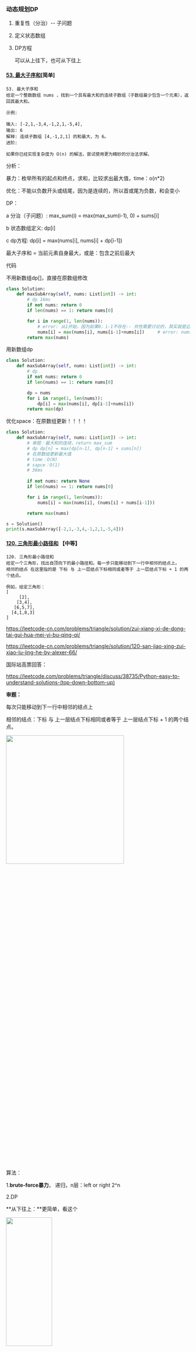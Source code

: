 ### 动态规划DP

1. 重复性（分治）-- 子问题

2. 定义状态数组

3. DP方程

   可以从上往下，也可从下往上



#### [53. 最大子序和](https://leetcode-cn.com/problems/maximum-subarray/)[简单]

```
53. 最大子序和
给定一个整数数组 nums ，找到一个具有最大和的连续子数组（子数组最少包含一个元素），返回其最大和。

示例:

输入: [-2,1,-3,4,-1,2,1,-5,4],
输出: 6
解释: 连续子数组 [4,-1,2,1] 的和最大，为 6。
进阶:

如果你已经实现复杂度为 O(n) 的解法，尝试使用更为精妙的分治法求解。
```

分析：

暴力：枚举所有的起点和终点，求和，比较求出最大值，time：o(n*2)

优化：不能以负数开头或结尾，因为是连续的，所以首或尾为负数，和会变小

DP：

a 分治（子问题）: max_sum(i) = max(max_sum(i-1), 0) + sums[i]

b 状态数组定义:  dp[i]

c dp方程: dp[i] = max(nums[i], nums[i] + dp[i-1])

最大子序和 = 当前元素自身最大，或是：包含之前后最大

代码

不用新数组dp[]，直接在原数组修改

```python
class Solution:
    def maxSubArray(self, nums: List[int]) -> int:
        # dp 16ms
        if not nums: return 0
        if len(nums) == 1: return nums[0]

        for i in range(1, len(nums)):          
            # error: 从1开始，因为如果0，i-1不存在-- 共性需要讨论的，其实就是边界值
            nums[i] = max(nums[i], nums[i-1]+nums[i])     # error: nums[i]
        return max(nums)
```



用新数组dp

```python
class Solution:
    def maxSubArray(self, nums: List[int]) -> int:
        # dp
        if not nums: return 0
        if len(nums) == 1: return nums[0]

        dp = nums
        for i in range(1, len(nums)):
            dp[i] = max(nums[i], dp[i-1]+nums[i])
        return max(dp)
```



优化space：在原数组更新！！！！

```python
class Solution:
    def maxSubArray(self, nums: List[int]) -> int:
        # 审题：最大和的连续，return max_sum
        # dp dp[n] = max(dp[n-1], dp[n-1] + sums[n]) 
        # 在原数组更新最大值
        # time：O(N)
        # sapce：O(1)
        # 36ms
      
        if not nums: return None
        if len(nums) == 1: return nums[0]

        for i in range(1, len(nums)):
            nums[i] = max(nums[i], (nums[i] + nums[i-1]))

        return max(nums)

s = Solution()
print(s.maxSubArray([-2,1,-3,4,-1,2,1,-5,4]))
```



#### [120. 三角形最小路径和](https://leetcode-cn.com/problems/triangle/) 【中等】

```
120. 三角形最小路径和
给定一个三角形，找出自顶向下的最小路径和。每一步只能移动到下一行中相邻的结点上。
相邻的结点 在这里指的是 下标 与 上一层结点下标相同或者等于 上一层结点下标 + 1 的两个结点。

例如，给定三角形：
[
     [2],
    [3,4],
   [6,5,7],
  [4,1,8,3]
]
```

https://leetcode-cn.com/problems/triangle/solution/zui-xiang-xi-de-dong-tai-gui-hua-mei-yi-bu-qing-qi/

https://leetcode-cn.com/problems/triangle/solution/120-san-jiao-xing-zui-xiao-lu-jing-he-by-alexer-66/

国际站高票回答：

https://leetcode.com/problems/triangle/discuss/38735/Python-easy-to-understand-solutions-(top-down-bottom-up)

**审题：**

每次只能移动到下一行中相邻的结点上

相邻的结点：下标 与 上一层结点下标相同或者等于 上一层结点下标 + 1 的两个结点。

<img src="C:\Users\RL\AppData\Roaming\Typora\typora-user-images\image-20200713114055539.png" style="width:80%;height:30%"/>

算法：

1.**brute-force暴力**， 递归，n层：left or right 2^n

2.DP

**从下往上：**更简单，看这个

<img src="C:\Users\RL\AppData\Roaming\Typora\typora-user-images\image-20200713143753844.png" style="width:50%;height:30%"/>



重复性（分治）；problem(i,j) = min(sub(i+1, j), sub(i+1, j+1)) + a[i,j]

定义状态数组；F[i,j]

DP方程  problem[i,j] = min(sub[i+1, j], sub[i+1, j+1]) + a[i,j]

```python
class Solution:
    def minimumTotal(self, triangle: List[List[int]]) -> int:
        # bottom-up
        # time:O(N^2)
        # space:O(N)
        # 44ms
        dp = triangle
        for i in range(len(triangle)-2, -1, -1):    # 倒数第二行开始
            for j in range(i+1):                    # i+1，len(triangle[i]) 也可以
                dp[i][j] += min(dp[i+1][j], dp[i+1][j+1])   # error：min(,)

        # 第一行是列表，因此需要加[0]变成元素
        return dp[0][0]  
```

空间优化：在triangle上直接修改



**从上往下：**

分三种情况，如上图

```python
class Solution(object):
    def minimumTotal(self, triangle):
        """
        :type triangle: List[List[int]]
        :rtype: int
        """
        dp = triangle     #这边的初始化真的是牛逼，不仅不需要把把上面两行特殊的情况考虑进去，而且为下面也做了铺垫。因为是做累加，所以不需要初始化为0       
        #dp是一个list列表，同样也可以看成是一个二维数组，如图所示
        # [             [
        #     2,          [2],
        #     3,4        [3,4],
        #     6,5,7     [6,5,7],
        #     4,1,8,3  [4,1,8,3]
        # ]             ]
        # 可以知道3的下一行中相邻的结点为6和5，6的下一行中相邻的结点为4和1，5的下一行中相邻的结点为1和8

        for i in range(1, len(dp)): # 对第一行的元素，不需要初始化。如:到2的最短路径就是2
            for j in range(i+1):    # i+1
                if j == 0:
                    # 第一列的元素来源路径，只可能是由上一行对应列的元素移动而来   
                    dp[i][j] += dp[i-1][j]          
                if j> 0 and j == i:
                    # 在对角线上的元素 如: 4的来源路径只有可能是从2来
                    # PS:虽然在上面左边图中,4和6好像是相邻的，但是在三角形中，4和6不相邻  
                    # 我的理解就是根据题目要求得到上面左边的图，移动方式只有向下和像45度方向移动两种情况
                    dp[i][j] += dp[i-1][j-1]
                elif (j > 0 and j < i):
                    #求两种移动路径的最小值
                    dp[i][j] += min(dp[i-1][j-1],dp[i-1][j]) 
        return (min(dp[len(triangle)-1]))     # 最后一行是个列表，取其中最小的

s = Solution()
print(s.minimumTotal([
     [2],
    [3,4],
   [6,5,7],
  [4,1,8,3]
]))
```



#### [64. 最小路径和](https://leetcode-cn.com/problems/minimum-path-sum/)[中等]

```
64. 最小路径和
给定一个包含非负整数的 m x n 网格，请找出一条从左上角到右下角的路径，使得路径上的数字总和为最小。

说明：每次只能向下或者向右移动一步。

示例:

输入:
[
  [1,3,1],
  [1,5,1],
  [4,2,1]
]
输出: 7
解释: 因为路径 1→3→1→1→1 的总和最小。
```

分析：dp

方法一：从上到下

原数组，grid(i, j) 表示从坐标 (i, j)**到右下角的最小路径权值**。

分四种情况：**第一个值不变，**第一行，第一列，其他

```python
class Solution(object):
    def minPathSum(self, grid):
        """
        :type grid: List[List[int]]
        :rtype: int
        """
        m = len(grid)
        n = len(grid[0])

        # 处理第一行列，除第一个值之外
        for i in range(1, m):
            grid[i][0] += grid[i-1][0]
        # 处理第一行，除第一个值之外
        for j in range(1, n):
            grid[0][j] += grid[0][j-1]
        # 其他元素
        for i in range(1, m):           # error: 1
            for j in range(1, n):       # error: 1
                grid[i][j] += min(grid[i-1][j], grid[i][j-1])

        return grid[-1][-1]
```

另一种写法：合起来，但是上面的好一点儿，没有判断

```python
class Solution:
    def minPathSum(self, grid: [[int]]) -> int:
        for i in range(len(grid)):
            for j in range(len(grid[0])):
                if i == j == 0: continue       # error：！
                elif i == 0:  grid[i][j] = grid[i][j - 1] + grid[i][j]
                elif j == 0:  grid[i][j] = grid[i - 1][j] + grid[i][j]
                else: grid[i][j] = min(grid[i - 1][j], grid[i][j - 1]) + grid[i][j]
        return grid[-1][-1]

```



方法二：从下到上

我们新建一个额外的 dp 数组，与原矩阵大小相同。在这个矩阵中，dp(i, j) 表示从坐标 (i, j)**到右下角的最小路径权值**。我们初始化右下角的 dp 值为对应的原矩阵值，然后去填整个矩阵，对于每个元素考虑移动到**右边或者下面**，因此获得最小路径和我们有如下递推公式：

dp(i,j)=grid(i,j)+min(dp(i+1,j),dp(i,j+1))

三种情况如下：

<img src="C:\Users\RL\AppData\Roaming\Typora\typora-user-images\image-20200718091935203.png" alt="image-20200718091935203" style="zoom:50%;" />

<img src="C:\Users\RL\AppData\Roaming\Typora\typora-user-images\image-20200718092007357.png" alt="image-20200718092007357" style="zoom:50%;" />

<img src="C:\Users\RL\AppData\Roaming\Typora\typora-user-images\image-20200718091825751.png" alt="image-20200718091825751" style="zoom: 50%;" />





#### [152. 乘积最大子数组](https://leetcode-cn.com/problems/maximum-product-subarray/)[中等]

[1、2【0714】]

```
152. 乘积最大子数组
给你一个整数数组 nums ，请你找出数组中乘积最大的连续子数组（该子数组中至少包含一个数字），并返回该子数组所对应的乘积。
示例 1:
输入: [2,3,-2,4]
输出: 6
解释: 子数组 [2,3] 有最大乘积 6。
示例 2:
输入: [-2,0,-1]
输出: 0
解释: 结果不能为 2, 因为 [-2,-1] 不是子数组。
```

审题：乘积最大，连续，return：乘积

分析：

DP，dp[i] = max(nums[i], dp[i-1] * nums[i])

因为乘积，有正负的问题，因此要维护max_dp 和 min_dp 两个数组！

两个列表指向同一内存地址，一个值改变了，两个都会变！！！如下是错误的：

```python
    # max_dp = min_dp = nums[:]   
    # min_dp = max_dp = [0] * nums_len
```


```python
class Solution:
    def maxProduct(self, nums: List[int]) -> int:
        # 审题：乘积最大，连续，return：乘积
        # dp dp[i] = max(nums[i], dp[i-1] * nums[i])
        # 有负数，维护max 和 min 两个数组
        # time: O(N)
        # space: O(N)
        # 40ms，98.5%

        if not nums: return 0
        nums_len = len(nums)
        if nums_len == 1: return nums[0]

        # error: 两个指向同一内存地址，所以一个变了，两个都会变！！！
        # max_dp = min_dp = nums[:]   
        # min_dp = max_dp = [0] * nums_len      
        max_dp = [0] * nums_len
        min_dp = [0] * nums_len
        max_dp[0] = min_dp[0] = nums[0]               # error：must have, or max_dp[0]=0
        # 另一种赋值
        dp_max = nums[0] * nums_len
        dp_min = nums[0] * nums_len

        for i in range(1, nums_len):
            tmp = (nums[i], max_dp[i-1] * nums[i], min_dp[i-1] * nums[i])  
            # error: max_dp[i-1] 要有[i-1]，注意类型一致，int 和 list X
            max_dp[i] = max(tmp)
            min_dp[i] = min(tmp)

        return max(max_dp)
    
    

```

另一种写法：

```python
class Solution:
    def maxProduct(self, nums: List[int]) -> int:
        # 审题：乘积最大，连续，return：乘积
        # dp dp[i] = max(nums[i], dp[i-1] * nums[i])
        # 优化space，在原数组修改

        maxDp = [nums[0]]
        minDp = [nums[0]]
        for i in nums[1:]:
            tmp = (i*maxDp[-1], i*minDp[-1], i)
            maxDp.append(max(tmp))
            minDp.append(min(tmp))
        return max(maxDp)
```



#### [198. 打家劫舍](https://leetcode-cn.com/problems/house-robber/)[简单]

[1年前，07/14、]

```
198. 打家劫舍
你是一个专业的小偷，计划偷窃沿街的房屋。每间房内都藏有一定的现金，影响你偷窃的唯一制约因素就是相邻的房屋装有相互连通的防盗系统，如果两间相邻的房屋在同一晚上被小偷闯入，系统会自动报警。
给定一个代表每个房屋存放金额的非负整数数组，计算你 不触动警报装置的情况下 ，一夜之内能够偷窃到的最高金额。

示例 1：
输入：[1,2,3,1]
输出：4
解释：偷窃 1 号房屋 (金额 = 1) ，然后偷窃 3 号房屋 (金额 = 3)。
     偷窃到的最高金额 = 1 + 3 = 4 。
示例 2：
输入：[2,7,9,3,1]
输出：12
解释：偷窃 1 号房屋 (金额 = 2), 偷窃 3 号房屋 (金额 = 9)，接着偷窃 5 号房屋 (金额 = 1)。
     偷窃到的最高金额 = 2 + 9 + 1 = 12 。
 
提示：
0 <= nums.length <= 100
0 <= nums[i] <= 400
```

审题：1、非负；2、不连续

![image-20200714093224936](C:\Users\RL\AppData\Roaming\Typora\typora-user-images\image-20200714093224936.png)

![image-20200714093402710](C:\Users\RL\AppData\Roaming\Typora\typora-user-images\image-20200714093402710.png)

**dp + 滚动数组**

![image-20200714101108569](C:\Users\RL\AppData\Roaming\Typora\typora-user-images\image-20200714101108569.png)

代码：

![image-20200714101225317](C:\Users\RL\AppData\Roaming\Typora\typora-user-images\image-20200714101225317.png)

```python
class Solution:
    def rob(self, nums: List[int]) -> int:
        # 审题：一夜，不能偷连续房间；非负；return max_sum
        # dp: dp[i] = max((dp[i-2] + nums[i]), dp[i-1])
        # 空间最优，原数组修改
        # time:O(N)
        # space:O(1)
        # 28ms, 99.25%

        nums_len = len(nums)
        if not nums: return 0
        if nums_len == 1: return nums[0]
        # if nums_len == 2: return max(nums[0], nums[1])    # 可以没有
        
        nums[1] = max(nums[0], nums[1])              # error: 别忘了& max(..)
        for i in range(2, nums_len):
            nums[i] = max((nums[i-2] + nums[i]), nums[i-1])

        # 因为全是非负，最后一个值最大！！！
        return nums[-1]
```

二维数组：

![image-20200714100927575](C:\Users\RL\AppData\Roaming\Typora\typora-user-images\image-20200714100927575.png)

![image-20200714100903224](C:\Users\RL\AppData\Roaming\Typora\typora-user-images\image-20200714100903224.png)





#### [213. 打家劫舍 II](https://leetcode-cn.com/problems/house-robber-ii/)[中等]

```
213. 打家劫舍 II
你是一个专业的小偷，计划偷窃沿街的房屋，每间房内都藏有一定的现金。这个地方所有的房屋都围成一圈，这意味着第一个房屋和最后一个房屋是紧挨着的。同时，相邻的房屋装有相互连通的防盗系统，如果两间相邻的房屋在同一晚上被小偷闯入，系统会自动报警。
给定一个代表每个房屋存放金额的非负整数数组，计算你在不触动警报装置的情况下，能够偷窃到的最高金额。

示例 1:
输入: [2,3,2]
输出: 3
解释: 你不能先偷窃 1 号房屋（金额 = 2），然后偷窃 3 号房屋（金额 = 2）, 因为他们是相邻的。
示例 2:
输入: [1,2,3,1]
输出: 4
解释: 你可以先偷窃 1 号房屋（金额 = 1），然后偷窃 3 号房屋（金额 = 3）。
     偷窃到的最高金额 = 1 + 3 = 4 。
```

审题：

在198的基础上，变成了环，可以拆分成两种情况：含首的和含尾的

```python
class Solution:
    def rob(self, nums: List[int]) -> int:
        # 44ms, 49.56%
        # 以下步骤不能少
        nums_len = len(nums)  
        if not nums: return 0
        if nums_len == 1: return nums[0]
        return max(self.subrob(nums[:-1]), self.subrob(nums[1:]))

    def subrob(self, nums):
        nums_len = len(nums)
        if not nums: return 0
        if nums_len == 1: return nums[0]
        
        nums[1] = max(nums[0], nums[1])
        for i in range(2, len(nums)):
            nums[i] = max(nums[i-2] + nums[i], nums[i-1])
        return nums[-1]
```



#### [121. 买卖股票的最佳时机](https://leetcode-cn.com/problems/best-time-to-buy-and-sell-stock/)[简单]

```
121. 买卖股票的最佳时机
给定一个数组，它的第 i 个元素是一支给定股票第 i 天的价格。
如果你最多只允许完成一笔交易（即买入和卖出一支股票一次），设计一个算法来计算你所能获取的最大利润。
注意：你不能在买入股票前卖出股票。

示例 1:
输入: [7,1,5,3,6,4]
输出: 5
解释: 在第 2 天（股票价格 = 1）的时候买入，在第 5 天（股票价格 = 6）的时候卖出，最大利润 = 6-1 = 5 。注意利润不能是 7-1 = 6, 因为卖出价格需要大于买入价格；同时，你不能在买入前卖出股票。
示例 2:
输入: [7,6,4,3,1]
输出: 0
解释: 在这种情况下, 没有交易完成, 所以最大利润为 0。
```



#### [91. 解码方法](https://leetcode-cn.com/problems/decode-ways/)

```
91. 解码方法
一条包含字母 A-Z 的消息通过以下方式进行了编码：

'A' -> 1
'B' -> 2
...
'Z' -> 26
给定一个只包含数字的非空字符串，请计算解码方法的总数。

示例 1:

输入: "12"
输出: 2
解释: 它可以解码为 "AB"（1 2）或者 "L"（12）。
示例 2:

输入: "226"
输出: 3
解释: 它可以解码为 "BZ" (2 26), "VF" (22 6), 或者 "BBF" (2 2 6) 。
```

```python
class Solution(object):
    def numDecodings(self, s):
        """
        :type s: str
        :rtype: int
        """
        # 审题：输入：非空，str，只有数字0-9，输出：解码总数（int）
        # special：输入非空校验；首字母为0，不行！
        # 一位字符为1-9，就可以解码，0不行
        # 两位字符10-26，可以解码

        # dp[i] 以第i个字符结尾的字符串解码方法总数
        # dp[i] = dp[i-1] + dp[i-2] 有条件的

        if not s: return 0
        if s[0] == "0": return 0

        s_len = len(s)
        dp = [0 for _ in range(s_len)]         # error: dp! not dp[], 0 int型
        dp[0] = 1

        for i in range(1, s_len):
            # 判断1位字符解码：如果当前字符为1-9, 不为0，1位字符可以解码
            if s[i] != "0":                    
                dp[i] = dp[i - 1]

            # 判断两位字符解码：如果10-26，可以解码
            num = 10 * (ord(s[i-1]) - ord("0")) + ord(s[i]) - ord("0")
            if 10 <= num <= 26:                # error: 10
                if i == 1:                     # error: !
                    # 当i为1时，dp[i - 2]不存在，因为要单独写+1
                    dp[i] += 1
                else:
                    dp[i] += dp[i - 2]
    
        return dp[-1]
```



```

不用算术运算的加法——电路中的与或非门
解题思路
根据 a&b 获取不带进位的求和， a^b 获取标记位， 通过标记位左移1位， 进一步和不带进位的结果进行求和与求进位，直至进位为0，结束循环。
```

```python
class Solution(object):
    def add(self, a, b):
        """
        :type a: int
        :type b: int
        :rtype: int
        """
        a &= 0xFFFFFFFF
        b &= 0xFFFFFFFF
        while b != 0:
            carry = a & b
            a ^= b
            b = ((carry) << 1) & 0xFFFFFFFF
        return a if a < 0x80000000 else ~(a^0xFFFFFFFF)
```



#### [221. 最大正方形](https://leetcode-cn.com/problems/maximal-square/)

```
221. 最大正方形
在一个由 0 和 1 组成的二维矩阵内，找到只包含 1 的最大正方形，并返回其面积。

示例:
输入: 
1 0 1 0 0
1 0 1 1 1
1 1 1 1 1
1 0 0 1 0
输出: 4
```



**分析：**

**暴力**



**dp**

我们用 dp(i, j)表示以 (i, j) 为右下角，且只包含 1的正方形的边长最大值。

那么如何计算 dp 中的每个元素值呢？对于每个位置 (i, j)，检查在矩阵中该位置的值：

如果该位置的值是 0，则 dp(i, j) = 0，因为当前位置不可能在由 1 组成的正方形中；

如果该位置的值是 1，则 dp(i, j)的值由其上方、左方和左上方的三个相邻位置的 dp 值决定。

**【分类：首行、首例，其他---- 通用】**

1、当前位置的元素值等于三个相邻位置的元素中的最小值加 1，状态转移方程如下：dp(i, j)=min(dp(i−1, j), dp(i−1, j−1), dp(i, j−1))+1

2、考虑**边界条件**。如果 i 和 j 中至少有一个为 0，则以位置 (i, j) 为右下角的最大正方形的边长只能是 1，因此 dp(i, j) = 1。

![image-20200718112828741](C:\Users\RL\AppData\Roaming\Typora\typora-user-images\image-20200718112828741.png)

```python
class Solution(object):
    def maximalSquare(self, matrix):
        """
        :type matrix: List[List[str]]
        :rtype: int
        """
        # 72ms, 85.57%
        if len(matrix) == 0 or len(matrix[0]) == 0:
            return 0

        maxSide = 0
        rows, columns = len(matrix), len(matrix[0])
        dp = [[0] * columns for _ in range(rows)]
        for i in range(rows):
            for j in range(columns):
                if matrix[i][j] == "1":
                    if i == 0 or j == 0:
                        dp[i][j] = 1
                    else:
                        dp[i][j] = min(dp[i-1][j], dp[i][j-1], dp[i-1][j-1]) + 1
                    maxSide = max(maxSide, dp[i][j])            # 缩进

        return maxSide **2           # error：**2 平方
```

**复杂度分析**

时间复杂度：O(mn)，其中 m 和 n 是矩阵的行数和列数。需要遍历原始矩阵中的每个元素计算 dp 的值。

空间复杂度：O(mn)，其中 m 和 n 是矩阵的行数和列数。创建了一个和原始矩阵大小相同的矩阵 dp。由于状态转移方程中的 dp(i, j)由其上方、左方和左上方的三个相邻位置的 dp值决定，因此可以使用两个一维数组进行状态转移，空间复杂度优化至 O(n)。
链接：https://leetcode-cn.com/problems/maximal-square/solution/zui-da-zheng-fang-xing-by-leetcode-solution/

暴力代码：

```python
class Solution(object):
    def maximalSquare(self, matrix):
        """
        :type matrix: List[List[str]]
        :rtype: int
        """
        if len(matrix) == 0 or len(matrix[0]) == 0:
            return 0

        max_side = 0
        rows, columns = len(matrix), len(matrix[0])
        for i in range(rows):
            for j in range(columns):
                if matrix[i][j] == "1":
                    max_side = max(max_side, 1)
                    # 计算可能的最大正方形边长
                    current_max_side = min(rows - i, columns - j)
                    for m in range(1, current_max_side):
                        # 判断新增的一行一列是否均为1
                        flag = True
                        if matrix[i + m][j + m] == "0":
                            break
                        for n in range(m):
                            if matrix[i + m][j + n] == "0" or matrix[i + n][j + m] == "0":
                                flag = False
                                break
                        if flag:
                            max_side = max(max_side, m + 1)
                        else:
                            break
            
        return max_side **2
```

